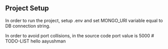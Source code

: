 ## Project Setup

In order to run the project, setup .env and set MONGO_URI variable equal to DB connection string.

In order to avoid port collisions, in the source code port value is 5000
#   T O D O - L I S T 
 
 
hello aayushman